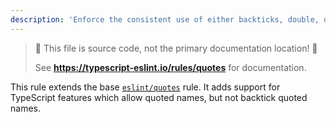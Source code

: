 ```yaml
---
description: 'Enforce the consistent use of either backticks, double, or single quotes.'
---
```


> 🛑 This file is source code, not the primary documentation location! 🛑
>
> See **https://typescript-eslint.io/rules/quotes** for documentation.

This rule extends the base [`eslint/quotes`](https://eslint.org/docs/rules/quotes) rule.
It adds support for TypeScript features which allow quoted names, but not backtick quoted names.

